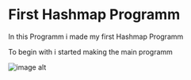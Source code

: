 # First Hashmap Programm 
In this Programm i made my first Hashmap Programm

To begin with i started making the main programm

![image alt]((https://github.com/maximv00112/hashmap/blob/199ee29af66ed674a7f18be0fbc26acb4b80276e/codeImageGIthub.PNG))
